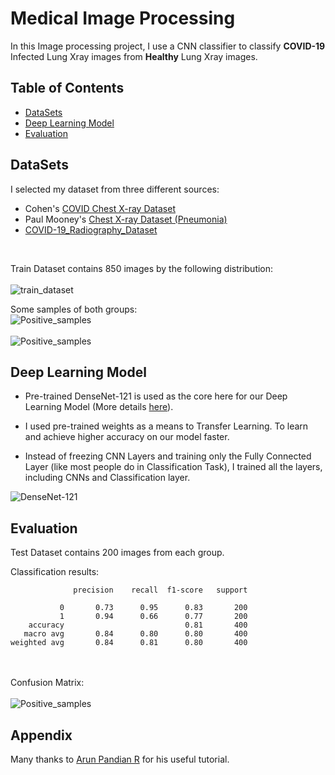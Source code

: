 # Medical Image Processing

In this Image processing project, I use a CNN classifier to classify **COVID-19** Infected Lung Xray images from **Healthy** Lung Xray images.

## Table of Contents
* [DataSets](https://github.com/MohammadJavadArdestani/Medical-Image-Processing-/edit/main/README.md#datasets)
* [Deep Learning Model](https://github.com/MohammadJavadArdestani/Medical-Image-Processing-/edit/main/README.md#deep-learning-model)
* [Evaluation](https://github.com/MohammadJavadArdestani/Medical-Image-Processing-/edit/main/README.md#evaluation)
<!-- * [Appendix](https://github.com/MohammadJavadArdestani/Medical-Image-Processing-/edit/main/README.md#appendix) -->

## DataSets
I selected my dataset from three different sources: 
- Cohen's [COVID Chest X-ray Dataset](https://github.com/ieee8023/covid-chestxray-dataset) 
- Paul Mooney's [Chest X-ray Dataset (Pneumonia)](https://www.kaggle.com/paultimothymooney/chest-xray-pneumonia)
- [COVID-19_Radiography_Dataset](https://www.kaggle.com/datasets/tawsifurrahman/covid19-radiography-database)
<br>

Train Dataset contains 850 images by the following distribution: <br> <br>
<tab><tab>![train_dataset](https://github.com/MohammadJavadArdestani/Medical-Image-Processing-/blob/main/Pictures/train_dataset.png)


Some samples of both groups: <br>
<tab><tab>![Positive_samples](https://github.com/MohammadJavadArdestani/Medical-Image-Processing-/blob/main/Pictures/covid_positive.png)<br><br>
<tab><tab>![Positive_samples](https://github.com/MohammadJavadArdestani/Medical-Image-Processing-/blob/main/Pictures/covid_negative.png)

## Deep Learning Model


* Pre-trained DenseNet-121 is used as the core here for our Deep Learning Model (More details [here](https://arxiv.org/abs/1608.06993)).
* I used pre-trained weights as a means to Transfer Learning. To learn and achieve higher accuracy on our model faster.

* Instead of freezing CNN Layers and training only the Fully Connected Layer (like most people do in Classification Task), I trained all the layers,  including CNNs and Classification layer.

![DenseNet-121](https://miro.medium.com/max/1400/1*vIZhPImFr9Gjpx6ZB7IOJg.png)


## Evaluation 

Test Dataset contains 200 images from each group. 

Classification results:
```
              precision    recall  f1-score   support

           0       0.73      0.95      0.83       200
           1       0.94      0.66      0.77       200
    accuracy                           0.81       400
   macro avg       0.84      0.80      0.80       400
weighted avg       0.84      0.81      0.80       400
```
<br><br>
Confusion Matrix: <br><br>
<tab><tab>![Positive_samples](https://github.com/MohammadJavadArdestani/Medical-Image-Processing-/blob/main/Pictures/Confusion_Matrix.png)

  ## Appendix
  Many thanks to [Arun Pandian R](https://www.kaggle.com/arunrk7) for his useful tutorial.
  
